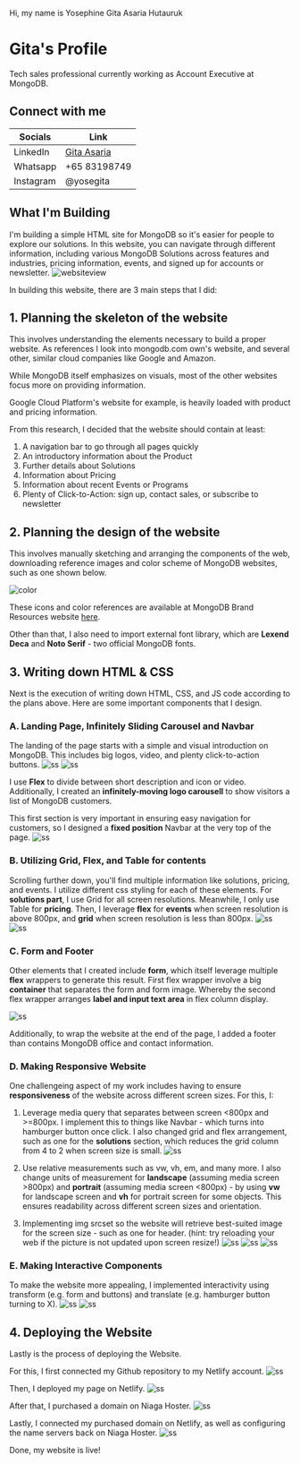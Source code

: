 Hi, my name is Yosephine Gita Asaria Hutauruk

# Gita's Profile
Tech sales professional currently working as Account Executive at MongoDB.

## Connect with me
|Socials   |Link   |
|-------|------------|
|LinkedIn   |[Gita Asaria](https://sg.linkedin.com/in/gita-asaria)     | 
|Whatsapp  |+65 83198749     | 
|Instagram   |@yosegita     | 

## What I'm Building
I'm building a simple HTML site for MongoDB so it's easier for people to explore our solutions. In this website, you can navigate through different information, including various MongoDB Solutions across features and industries, pricing information, events, and signed up for accounts or newsletter. 
![websiteview](./assets/screenshots.png)

In building this website, there are 3 main steps that I did:

## 1. Planning the skeleton of the website
This involves understanding the elements necessary to build a proper website. As references I look into mongodb.com own's website, and several other, similar cloud companies like Google and Amazon. 

While MongoDB itself emphasizes on visuals, most of the other websites focus more on providing information. 

Google Cloud Platform's website for example, is heavily loaded with product and pricing information.

From this research, I decided that the website should contain at least:
1. A navigation bar to go through all pages quickly
2. An introductory information about the Product
3. Further details about Solutions
4. Information about Pricing
5. Information about recent Events or Programs
6. Plenty of Click-to-Action: sign up, contact sales, or subscribe to newsletter

## 2. Planning the design of the website
This involves manually sketching and arranging the components of the web, downloading reference images and color scheme of MongoDB websites, such as one shown below. 

![color](./assets/color-scheme.svg)

These icons and color references are available at MongoDB Brand Resources website [here](https://www.mongodb.com/company/newsroom/brand-resources).

Other than that, I also need to import external font library, which are **Lexend Deca** and **Noto Serif** - two official MongoDB fonts. 

## 3. Writing down HTML & CSS
Next is the execution of writing down HTML, CSS, and JS code according to the plans above. Here are some important components that I design. 

### A. Landing Page, Infinitely Sliding Carousel and Navbar 
The landing of the page starts with a simple and visual introduction on MongoDB. This includes big logos, video, and plenty click-to-action buttons.
![ss](./assets/1-a.png)
![ss](./assets/1-b.png)

I use **Flex** to divide between short description and icon or video. Additionally, I created an **infinitely-moving logo carousell** to show visitors a list of MongoDB customers. 

This first section is very important in ensuring easy navigation for customers, so I designed a **fixed position** Navbar at the very top of the page. 
![ss](./assets/6-a.png)

### B. Utilizing Grid, Flex, and Table for contents
Scrolling further down, you'll find multiple information like solutions, pricing, and events. I utilize different css styling for each of these elements. For **solutions part**, I use Grid for all screen resolutions. Meanwhile, I only use Table for **pricing**. Then, I leverage **flex** for **events** when screen resolution is above 800px, and **grid** when screen resolution is less than 800px.
![ss](./assets/2.png)
![ss](./assets/3.png)

### C. Form and Footer
Other elements that I created include **form**, which itself leverage multiple **flex** wrappers to generate this result. First flex wrapper involve a big **container** that separates the form and form image. Whereby the second flex wrapper arranges **label and input text area** in flex column display.

![ss](./assets/4.png)

Additionally, to wrap the website at the end of the page, I added a footer than contains MongoDB office and contact information. 

### D. Making Responsive Website
One challengeing aspect of my work includes having to ensure **responsiveness** of the website across different screen sizes. For this, I:
1. Leverage media query that separates between screen <800px and >=800px. I implement this to things like Navbar - which turns into hamburger button once click. I also changed grid and flex arrangement, such as one for the **solutions** section, which reduces the grid column from 4 to 2 when screen size is small.
![ss](./assets/5-b.png)

2. Use relative measurements such as vw, vh, em, and many more. I also change units of measurement for **landscape** (assuming media screen >800px) and **portrait** (assuming media screen <800px) - by using **vw** for landscape screen and **vh** for portrait screen for some objects. This ensures readability across different screen sizes and orientation.

3. Implementing img srcset so the website will retrieve best-suited image for the screen size - such as one for header. (hint: try reloading your web if the picture is not updated upon screen resize!)
![ss](./assets/5-1.png)
![ss](./assets/5-c.png)
![ss](./assets/5-d.png)

### E. Making Interactive Components
To make the website more appealing, I implemented interactivity using transform (e.g. form and buttons) and translate (e.g. hamburger button turning to X). 
![ss](./assets/6-a.png)
![ss](./assets/6-b.png)


## 4. Deploying the Website
Lastly is the process of deploying the Website. 

For this, I first connected my Github repository to my Netlify account. 
![ss](./assets/connect.png)

Then, I deployed my page on Netlify. 
![ss](./assets/netdeploy.png)

After that, I purchased a domain on Niaga Hoster. 
![ss](./assets/purchase.png)

Lastly, I connected my purchased domain on Netlify, as well as configuring the name servers back on Niaga Hoster. 
![ss](./assets/connectdomain.png)

Done, my website is live!
